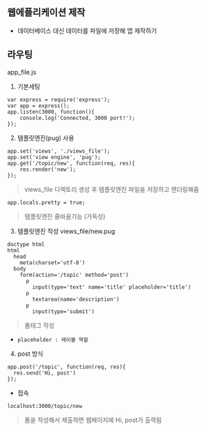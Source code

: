 ## 웹에플리케이션 제작
- 데이터베이스 대신 데이터를 파일에 저장해 앱 제작하기

## 라우팅
app_file.js
1. 기본세팅
```
var express = require('express');
var app = express();
app.listen(3000, function(){
	console.log('Connected, 3000 port!');
});
```

2. 템플릿엔진(pug) 사용
```
app.set('views', './views_file');
app.set('view engine', 'pug');
app.get('/topic/new', function(req, res){
	res.render('new');
});
```
> views_file 디렉토리 생성 후 템플릿엔진 파일을 저장하고 랜더링해줌
```
app.locals.pretty = true;
```
> 템플릿엔진 줄바꿈기능 (가독성)

3. 템플릿엔진 작성
views_file/new.pug
```
doctype html
html
  head
    meta(charset='utf-8')
  body
    form(action='/topic' method='post')
      p
        input(type='text' name='title' placeholder='title')
      p
        textarea(name='description')
      p
        input(type='submit')
```
> 폼태그 작성
- `placeholder : 레이블 역할`

4. post 방식
```
app.post('/topic', function(req, res){
  res.send('Hi, post')
});
```
- 접속
```
localhost:3000/topic/new
```
> 폼을 작성해서 제출하면 웹페이지에 Hi, post가 출력됨
